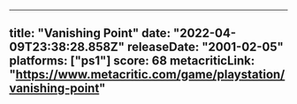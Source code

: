 
---
title: "Vanishing Point"
date: "2022-04-09T23:38:28.858Z"
releaseDate: "2001-02-05"
platforms: ["ps1"]
score: 68
metacriticLink: "https://www.metacritic.com/game/playstation/vanishing-point"
---
